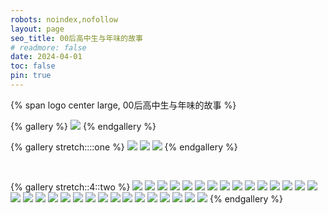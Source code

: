 ```yaml
---
robots: noindex,nofollow
layout: page
seo_title: 00后高中生与年味的故事
# readmore: false
date: 2024-04-01
toc: false
pin: true
---
```


<p>
{% span logo center large, 00后高中生与年味的故事 %}
</p>

{% gallery %}
![](/img/nwpic/35.jpg)
{% endgallery %}

{% gallery stretch::::one %}
![](/img/nwpic/9.jpg)
![](/img/nwpic/16.jpg)
![](/img/nwpic/6.jpg)
{% endgallery %}

<br>

<!-- more -->
{% gallery stretch::4::two %}
![](/img/nwpic/1.jpg)
![](/img/nwpic/2.jpg)
![](/img/nwpic/3.jpg)
![](/img/nwpic/4.jpg)
![](/img/nwpic/5.jpg)
![](/img/nwpic/7.jpg)
![](/img/nwpic/8.jpg)
![](/img/nwpic/10.jpg)
![](/img/nwpic/11.jpg)
![](/img/nwpic/12.jpg)
![](/img/nwpic/13.jpg)
![](/img/nwpic/14.jpg)
![](/img/nwpic/15.jpg)
![](/img/nwpic/17.jpg)
![](/img/nwpic/18.jpg)
![](/img/nwpic/19.jpg)
![](/img/nwpic/20.jpg)
![](/img/nwpic/21.jpg)
![](/img/nwpic/22.jpg)
![](/img/nwpic/23.jpg)
![](/img/nwpic/24.jpg)
![](/img/nwpic/25.jpg)
![](/img/nwpic/26.jpg)
![](/img/nwpic/27.jpg)
![](/img/nwpic/28.jpg)
![](/img/nwpic/29.jpg)
![](/img/nwpic/30.jpg)
![](/img/nwpic/31.jpg)
![](/img/nwpic/32.jpg)
![](/img/nwpic/33.jpg)
![](/img/nwpic/34.jpg)
{% endgallery %}